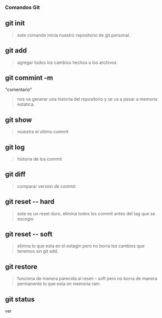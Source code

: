 ### Comandos Git

## git init
> este comando inicia nuestro repositorio de git.personal.
## git add
>agregar todos los cambios hechos a los archivos
## git commint -m 
"comentario"
>nos va  generar una historia del repositorio y se va a pasar a memoria estatica.
## git show
>muestra el ultimo commit
## git log
>historia de los commit
## git diff <tag> <tag>
>comparar version de commit
## git reset -- hard
>este es un reset duro, elimina todos los commit antes del tag que se escogio
## git reset -- soft
>elimna lo que esta en el estagin pero no borra los cambios que tenemos sin git add.
## git restore  <archivo>
>funciona de manera parecida al reset-- soft pero no borra de manera permanente lo que esta en memoria ram.
## git status
ver 
